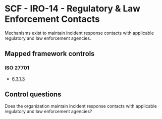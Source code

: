 # SCF - IRO-14 - Regulatory & Law Enforcement Contacts
Mechanisms exist to maintain incident response contacts with applicable regulatory and law enforcement agencies. 
## Mapped framework controls
### ISO 27701
- [6.3.1.3](../iso27701/6313.md)
  
## Control questions
Does the organization maintain incident response contacts with applicable regulatory and law enforcement agencies? 
  